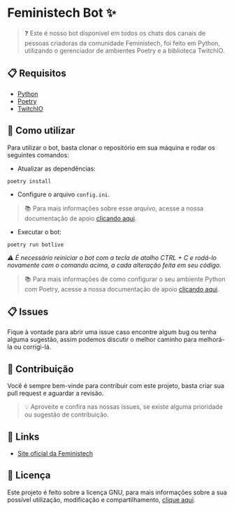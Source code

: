 # Feministech Bot ✨

> ❓ Este é nosso bot disponível em todos os chats dos canais de pessoas criadoras da comunidade Feministech, foi feito em Python, utilizando o gerenciador de ambientes Poetry e a biblioteca TwitchIO.

## 📋 Requisitos

- [Python](https://www.python.org/)
- [Poetry](https://python-poetry.org/)
- [TwitchIO](https://twitchio.dev//)

## 🔎 Como utilizar

Para utilizar o bot, basta clonar o repositório em sua máquina e rodar os seguintes comandos:

- Atualizar as dependências:

```console
poetry install
```

- Configure o arquivo `config.ini`.

> 📚 Para mais informações sobre esse arquivo, acesse a nossa documentação de apoio [clicando aqui](docs/configuracao.md).

- Executar o bot:

```console
poetry run botlive
```

_⚠️ É necessário reiniciar o bot com a tecla de atalho CTRL + C e rodá-lo novamente com o comando acima, a cada alteração feita em seu código._

> 📚 Para mais informações de como configurar o seu ambiente Python com Poetry, acesse a nossa documentação de apoio [clicando aqui](docs/ambiente.md).

## 📋 Issues

Fique à vontade para abrir uma issue caso encontre algum bug ou tenha alguma sugestão, assim podemos discutir o melhor caminho para melhorá-la ou corrigi-lá.

## 👋 Contribuição

Você é sempre bem-vinde para contribuir com este projeto, basta criar sua pull request e aguardar a revisão.

> 💡 Aproveite e confira nas nossas issues, se existe alguma prioridade ou sugestão de contribuição.

## 📎 Links

- [Site oficial da Feministech](https://feministech.com.br/)

## 📜 Licença

Este projeto é feito sobre a licença GNU, para mais informações sobre a sua possível utilização, modificação e compartilhamento, [clique aqui](LICENSE).
